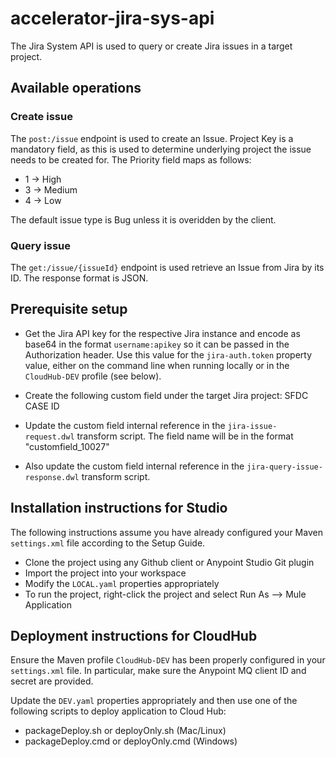 # accelerator-jira-sys-api

The Jira System API is used to query or create Jira issues in a target 
project.

## Available operations

### Create issue

The `post:/issue` endpoint is used to create an Issue. Project Key is a mandatory
field, as this is used to determine underlying project the issue needs to be 
created for. The Priority field maps as follows:
  - 1 -> High
  - 3 -> Medium
  - 4 -> Low
  
The default issue type is Bug unless it is overidden by the client.

### Query issue

The `get:/issue/{issueId}` endpoint is used retrieve an Issue from Jira by its
ID. The response format is JSON.

## Prerequisite setup

- Get the Jira API key for the respective Jira instance and encode as base64 in 
the format `username:apikey` so it can be passed in the Authorization header.
Use this value for the `jira-auth.token` property value, either on the command
line when running locally or in the `CloudHub-DEV` profile (see below).

- Create the following custom field under the target Jira project:
     SFDC CASE ID

- Update the custom field internal reference in the `jira-issue-request.dwl`
transform script. The field name will be in the format "customfield_10027"

- Also update the custom field internal reference in the 
`jira-query-issue-response.dwl` transform script.
 
## Installation instructions for Studio

The following instructions assume you have already configured your Maven 
`settings.xml` file according to the Setup Guide.

- Clone the project using any Github client or Anypoint Studio Git plugin
- Import the project into your workspace
- Modify the `LOCAL.yaml` properties appropriately
- To run the project, right-click the project and select Run As --> Mule Application

## Deployment instructions for CloudHub

Ensure the Maven profile `CloudHub-DEV` has been properly configured in your 
`settings.xml` file. In particular, make sure the Anypoint MQ client ID and secret 
are provided.

Update the `DEV.yaml` properties appropriately and then use one of the following 
scripts to deploy application to Cloud Hub:
   
- packageDeploy.sh or deployOnly.sh (Mac/Linux)
- packageDeploy.cmd or deployOnly.cmd (Windows)
